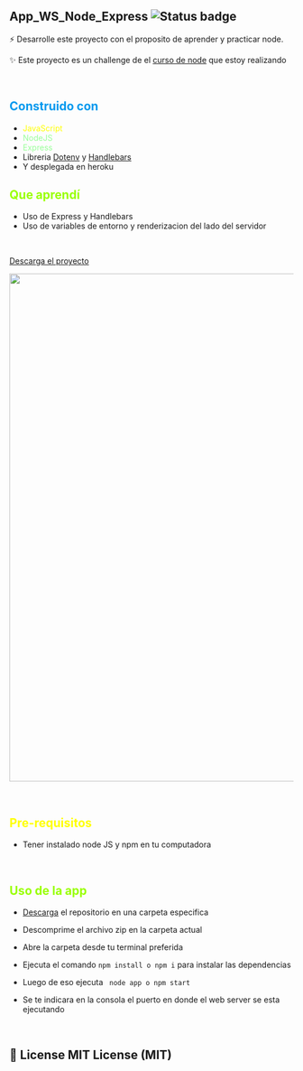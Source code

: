 ## App_WS_Node_Express ![Status badge](https://img.shields.io/badge/status-Finished-green)

⚡️ Desarrolle este proyecto con el proposito de aprender y practicar node.

✨ Este proyecto es un challenge de el [curso de node](https://www.udemy.com/course/node-de-cero-a-experto/) que estoy realizando

&nbsp;

## <span style="color:#09e; font-weight:bold;">Construido con</span>


- <span style="color:#ff0;">JavaScript</span>
- <span style="color:#9f9">NodeJS</span>
- <span style="color:#9f9">Express</span>
- Libreria [Dotenv](https://www.npmjs.com/package/dotenv) y [Handlebars](https://github.com/handlebars-lang/handlebars.js)
- Y desplegada en heroku 
  
  
## <span style="color:#9f0; font-weight:bold;">Que aprendí</span>

- Uso de Express y Handlebars
- Uso de variables de entorno y renderizacion del lado del servidor
  
&nbsp;

[Descarga el proyecto](https://github.com/DaveAdbeel/App_WS_Node_Express/archive/refs/heads/main.zip)

<img style='width:900px' src="https://repository-images.githubusercontent.com/514893161/7daf03d0-da2d-4793-9561-ffe957d32a6f"></img>


&nbsp;

## <span style="color:#ff0; font-weight:bold;">Pre-requisitos</span>

- Tener instalado node JS y npm en tu computadora

&nbsp;

## <span style="color:#9f0; font-weight:bold;">Uso de la app</span>

- [Descarga](https://github.com/DaveAdbeel/App_de_clima_NodeJS/archive/refs/heads/master.zip) el repositorio en una carpeta especifica

- Descomprime el archivo zip en la carpeta actual

- Abre la carpeta desde tu terminal preferida

- Ejecuta el comando <code>npm install o npm i</code> para instalar las dependencias

- Luego de eso ejecuta <code> node app o npm start </code>

- Se te indicara en la consola el puerto en donde el web server se esta ejecutando 
  
&nbsp;

## 🧾 License MIT License (MIT)